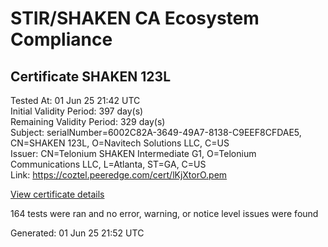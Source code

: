 # STIR/SHAKEN CA Ecosystem Compliance

## Certificate SHAKEN 123L

Tested At: 01 Jun 25 21:42 UTC\
Initial Validity Period: 397 day(s)\
Remaining Validity Period: 329 day(s)\
Subject: serialNumber=6002C82A-3649-49A7-8138-C9EEF8CFDAE5, CN=SHAKEN 123L, O=Navitech Solutions LLC, C=US\
Issuer: CN=Telonium SHAKEN Intermediate G1, O=Telonium Communications LLC, L=Atlanta, ST=GA, C=US\
Link: https://coztel.peeredge.com/cert/lKjXtorO.pem

[View certificate details](https://x509.io/?cert=MIIDKzCCAtGgAwIBAgIQPbX280bLzYscV8XF3eWi1DAKBggqhkjOPQQDAjB8MQswCQYDVQQGEwJVUzELMAkGA1UECAwCR0ExEDAOBgNVBAcMB0F0bGFudGExJDAiBgNVBAoMG1RlbG9uaXVtIENvbW11bmljYXRpb25zIExMQzEoMCYGA1UEAwwfVGVsb25pdW0gU0hBS0VOIEludGVybWVkaWF0ZSBHMTAeFw0yNTAzMjUxOTE3MzNaFw0yNjA0MjYxNTUyMzBaMHMxCzAJBgNVBAYTAlVTMR8wHQYDVQQKExZOYXZpdGVjaCBTb2x1dGlvbnMgTExDMRQwEgYDVQQDEwtTSEFLRU4gMTIzTDEtMCsGA1UEBRMkNjAwMkM4MkEtMzY0OS00OUE3LTgxMzgtQzlFRUY4Q0ZEQUU1MFkwEwYHKoZIzj0CAQYIKoZIzj0DAQcDQgAEgY15z0kmyoO69tEWx96X1xAJ2lyV%2BA3uTHbl6hxjOmjR5zxzuUNfMBb0Vv77Icyp15Md91r6Lb4ZIwhpG5JuVqOCATwwggE4MA4GA1UdDwEB%2FwQEAwIHgDAMBgNVHRMBAf8EAjAAMB0GA1UdDgQWBBQPkU588h0Mj8B3WXTR60Jjy5txljAfBgNVHSMEGDAWgBSqJLv%2FFHVAeS2Hb%2BgNQXfKu82IsDAXBgNVHSAEEDAOMAwGCmCGSAGG%2FwkBAQQwgaYGA1UdHwSBnjCBmzCBmKA6oDiGNmh0dHBzOi8vYXV0aGVudGljYXRlLWFwaS5pY29uZWN0aXYuY29tL2Rvd25sb2FkL3YxL2NybKJapFgwVjEUMBIGA1UEBxMLQnJpZGdld2F0ZXIxCzAJBgNVBAgTAk5KMRMwEQYDVQQDEwpTVEktUEEgQ1JMMQswCQYDVQQGEwJVUzEPMA0GA1UEChMGU1RJLVBBMBYGCCsGAQUFBwEaBAowCKAGFgQxMjNMMAoGCCqGSM49BAMCA0gAMEUCIQCJCW0OaHP%2FutGyiyhnmGT%2FJRNZln100d9SFWaaAA3eFgIgZzMGsonkj7nY7OIP3cF6m0L6lB%2BGLIVP4Wf5Khg9ws4%3D)

164 tests were ran and no error, warning, or notice level issues were found


Generated: 01 Jun 25 21:52 UTC